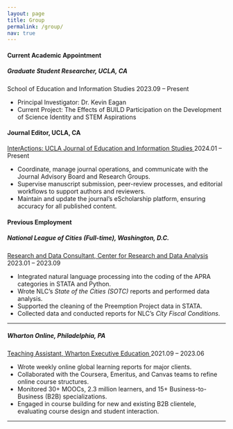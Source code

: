 ```yaml
---
layout: page
title: Group
permalink: /group/
nav: true
---
```


#### **Current Academic Appointment**

##### **Graduate Student Researcher**, UCLA, CA
<div class="degree-layout">
  <span class="school">School of Education and Information Studies</span>
  <span class="year">2023.09 – Present</span>
</div>

- Principal Investigator: Dr. Kevin Eagan  
- Current Project: The Effects of BUILD Participation on the Development of Science Identity and STEM Aspirations


#### **Journal Editor**, UCLA, CA

<div class="degree-layout">
  <span class="school">
    <a href="https://www.interactions.gseis.ucla.edu/" target="_blank">
      InterActions: UCLA Journal of Education and Information Studies
    </a>
  </span>
  <span class="year">2024.01 – Present</span>
</div>

- Coordinate, manage journal operations, and communicate with the Journal Advisory Board and Research Groups.  
- Supervise manuscript submission, peer-review processes, and editorial workflows to support authors and reviewers.  
- Maintain and update the journal’s eScholarship platform, ensuring accuracy for all published content.  


#### **Previous Employment**

##### **National League of Cities (Full-time)**, Washington, D.C.

<div class="degree-layout">
  <span class="school">
    <a href="https://www.nlc.org/" target="_blank">
      Research and Data Consultant, Center for Research and Data Analysis
    </a>
  </span>
  <span class="year">2023.01 – 2023.09</span>
</div>

- Integrated natural language processing into the coding of the APRA categories in STATA and Python.  
- Wrote NLC’s *State of the Cities (SOTC)* reports and performed data analysis.  
- Supported the cleaning of the Preemption Project data in STATA.  
- Collected data and conducted reports for NLC’s *City Fiscal Conditions*.  

---

##### **Wharton Online**, Philadelphia, PA
<div class="degree-layout">
  <span class="school">
    <a href="https://online.wharton.upenn.edu/" target="_blank">
      Teaching Assistant, Wharton Executive Education
    </a>
  </span>
  <span class="year">2021.09 – 2023.06</span>
</div>

- Wrote weekly online global learning reports for major clients.  
- Collaborated with the Coursera, Emeritus, and Canvas teams to refine online course structures.  
- Monitored 30+ MOOCs, 2.3 million learners, and 15+ Business-to-Business (B2B) specializations.  
- Engaged in course building for new and existing B2B clientele, evaluating course design and student interaction.  

---
